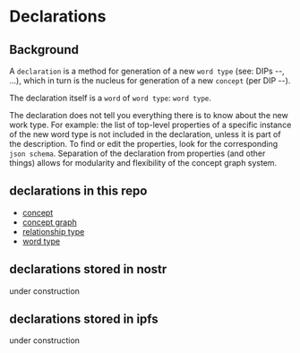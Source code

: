 # Declarations

## Background

A `declaration` is a method for generation of a new `word type` (see: DIPs --, ...), which in turn is the nucleus for generation of a new `concept` (per DIP --).

The declaration itself is a `word` of `word type`: `word type`. 

The declaration does not tell you everything there is to know about the new work type. For example: the list of top-level properties of a specific instance of the new word type is not included in the declaration, unless it is part of the description. To find or edit the properties, look for the corresponding `json schema`. Separation of the declaration from properties (and other things) allows for modularity and flexibility of the concept graph system.

## declarations in this repo
- [concept](concept.md)
- [concept graph](conceptGraph.md)
- [relationship type](relationshipType.md)
- [word type](wordType.md)

## declarations stored in nostr

under construction

## declarations stored in ipfs

under construction 
